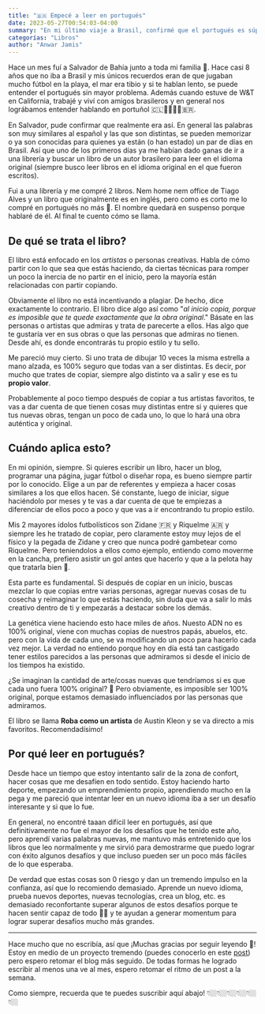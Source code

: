 ```yaml
---
title: "🇧🇷 Empecé a leer en portugués"
date: 2023-05-27T00:54:03-04:00
summary: "En mi último viaje a Brasil, confirmé que el portugués es súper parecido al español y que en general se puede entender fácilmente. Así que decidí comprarme un par de libros en portugués y ver qué tal."
categorías: "Libros"
author: "Anwar Jamis"
---
```

Hace un mes fuí a Salvador de Bahía junto a toda mi familia 🤍. Hace casi 8 años que no iba a Brasil y mis únicos recuerdos eran de que jugaban mucho fútbol en la playa, el mar era tibio y si te hablan lento, se puede entender el portugués sin mayor problema. Además cuando estuve de W&T en California, trabajé y viví con amigos brasileros y en general nos lográbamos entender hablando en portuñol 🇨🇱🫱🏼‍🫲🏽🇧🇷.

En Salvador, pude confirmar que realmente era así. En general las palabras son muy similares al español y las que son distintas, se pueden memorizar o ya son conocidas para quienes ya están (o han estado) un par de días en Brasil. Así que uno de los primeros días ya me habían dado ganas de ir a una librería y buscar un libro de un autor brasilero para leer en el idioma original (siempre busco leer libros en el idioma original en el que fueron escritos).

Fui a una librería y me compré 2 libros. Nem home nem office de Tiago Alves y un libro que originalmente es en inglés, pero como es corto me lo compré en portugués no más 🙈. El nombre quedará en suspenso porque hablaré de él. Al final te cuento cómo se llama.

## De qué se trata el libro?

El libro está enfocado en los *artistas* o personas creativas. Habla de cómo partir con lo que sea que estás haciendo, da ciertas técnicas para romper un poco la inercia de no partir en el inicio, pero la mayoría están relacionadas con partir copiando.

Obviamente el libro no está incentivando a plagiar. De hecho, dice exactamente lo contrario. El libro dice algo así como "*al inicio copia, porque es imposible que te quede exactamente que la obra original*." Básate en las personas o artistas que admiras y trata de parecerte a ellos. Has algo que te gustaría ver en sus obras o que las personas que admiras no tienen. Desde ahí, es donde encontrarás tu propio estilo y tu sello.

Me pareció muy cierto. Si uno trata de dibujar 10 veces la misma estrella a mano alzada, es 100% seguro que todas van a ser distintas. Es decir, por mucho que trates de copiar, siempre algo distinto va a salir y ese es tu **propio valor**.

Probablemente al poco tiempo después de copiar a tus artistas favoritos, te vas a dar cuenta de que tienen cosas muy distintas entre si y quieres que tus nuevas obras, tengan un poco de cada uno, lo que lo hará una obra auténtica y original.

## Cuándo aplica esto?

En mi opinión, siempre. Si quieres escribir un libro, hacer un blog, programar una página, jugar fútbol o diseñar ropa, es bueno siempre partir por lo conocido. Elige a un par de referentes y empieza a hacer cosas similares a los que ellos hacen. Sé constante, luego de iniciar, sigue haciéndolo por meses y te vas a dar cuenta de que te empiezas a diferenciar de ellos poco a poco y que vas a ir encontrando tu propio estilo.

Mis 2 mayores ídolos futbolísticos son Zidane 🇫🇷 y Riquelme 🇦🇷 y siempre les he tratado de copiar, pero claramente estoy muy lejos de el físico y la pegada de Zidane y creo que nunca podré gambetear como Riquelme. Pero teniendolos a ellos como ejemplo, entiendo como moverme en la cancha, prefiero asistir un gol antes que hacerlo y que a la pelota hay que tratarla bien 🤍.

Esta parte es fundamental. Si después de copiar en un inicio, buscas mezclar lo que copias entre varias personas, agregar nuevas cosas de tu cosecha y reimaginar lo que estás haciendo, sin duda que va a salir lo más creativo dentro de ti y empezarás a destacar sobre los demás.

La genética viene haciendo esto hace miles de años. Nuesto ADN no es 100% original, viene con muchas copias de nuestros papás, abuelos, etc. pero con la vida de cada uno, se va modificando un poco para hacerlo cada vez mejor. La verdad no entiendo porque hoy en día está tan castigado tener estilos parecidos a las personas que admiramos si desde el inicio de los tiempos ha existido.

¿Se imaginan la cantidad de arte/cosas nuevas que tendríamos si es que cada uno fuera 100% original? 🤯 Pero obviamente, es imposible ser 100% original, porque estamos demasiado influenciados por las personas que admiramos.

El libro se llama **Roba como un artista** de Austin Kleon y se va directo a mis favoritos. Recomendadísimo!

## Por qué leer en portugués?

Desde hace un tiempo que estoy intentanto salir de la zona de confort, hacer cosas que me desafíen en todo sentido. Estoy haciendo harto deporte, empezando un emprendimiento propio, aprendiendo mucho en la pega y me pareció que intentar leer en un nuevo idioma iba a ser un desafío interesante y si que lo fue.

En general, no encontré taaan difícil leer en portugués, así que definitivamente no fue el mayor de los desafíos que he tenido este año, pero aprendí varias palabras nuevas, me mantuvo más entretenido que los libros que leo normalmente y me sirvió para demostrarme que puedo lograr con éxito algunos desafíos y que incluso pueden ser un poco más fáciles de lo que esperaba.

De verdad que estas cosas son 0 riesgo y dan un tremendo impulso en la confianza, así que lo recomiendo demasiado. Aprende un nuevo idioma, prueba nuevos deportes, nuevas tecnologías, crea un blog, etc. es demasiado reconfortante superar algunos de estos desafíos porque te hacen sentir capaz de todo 💪🏼 y te ayudan a generar momentum para lograr superar desafíos mucho más grandes.

---
Hace mucho que no escribía, así que ¡Muchas gracias por seguir leyendo 🤍! Estoy en medio de un proyecto tremendo (puedes conocerlo en este  [post](/posts/maths/)) pero espero retomar el blog más seguido. De todas formas he logrado escribir al menos una ve al mes, espero retomar el ritmo de un post a la semana.

Como siempre, recuerda que te puedes suscribir aquí abajo! 👇🏼👇🏼👇🏼👇🏼👇🏼👇🏼
